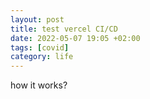```yaml
---
layout: post
title: test vercel CI/CD 
date: 2022-05-07 19:05 +02:00
tags: [covid]
category: life
---
```


how it works?